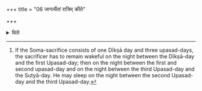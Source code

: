 +++
title = "06 जागर्त्येतां रात्रिम् क्रीते"

+++

<details><summary>थिते</summary>

6. He remains wakeful through that night; after the is Soma is purchased, through the second night; when the pressing is to be made tomorrow through the third night.[^1]


[^1]: If the Soma-sacrifice consists of one Dīkṣā day and three upasad-days, the sacrificer has to remain wakeful on the night between the Dīkṣā-day and the first Upasad-day; then on the night between the first and second upasad-day and on the night between the third Upasad-day and the Sutyā-day. He may sleep on the night between the second Upasad-day and the third Upasad-day.
</details>
